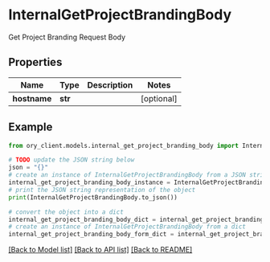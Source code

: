 # InternalGetProjectBrandingBody

Get Project Branding Request Body

## Properties

Name | Type | Description | Notes
------------ | ------------- | ------------- | -------------
**hostname** | **str** |  | [optional] 

## Example

```python
from ory_client.models.internal_get_project_branding_body import InternalGetProjectBrandingBody

# TODO update the JSON string below
json = "{}"
# create an instance of InternalGetProjectBrandingBody from a JSON string
internal_get_project_branding_body_instance = InternalGetProjectBrandingBody.from_json(json)
# print the JSON string representation of the object
print(InternalGetProjectBrandingBody.to_json())

# convert the object into a dict
internal_get_project_branding_body_dict = internal_get_project_branding_body_instance.to_dict()
# create an instance of InternalGetProjectBrandingBody from a dict
internal_get_project_branding_body_form_dict = internal_get_project_branding_body.from_dict(internal_get_project_branding_body_dict)
```
[[Back to Model list]](../README.md#documentation-for-models) [[Back to API list]](../README.md#documentation-for-api-endpoints) [[Back to README]](../README.md)


